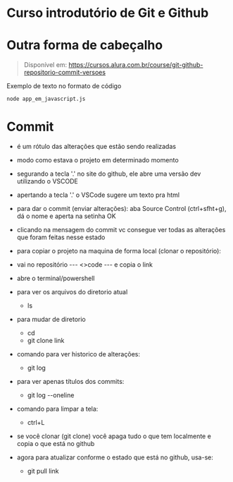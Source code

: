 <h1> Curso introdutório de Git e Github </h1>

# Outra forma de cabeçalho

> Disponível em: https://cursos.alura.com.br/course/git-github-repositorio-commit-versoes

Exemplo de texto no formato de código

```
node app_em_javascript.js
```

# Commit

* é um rótulo das alterações que estão sendo realizadas
* modo como estava o projeto em determinado momento

* segurando a tecla '.' no site do github, ele abre uma versão dev utilizando o VSCODE
* apertando a tecla '.' o VSCode sugere um texto pra html

* para dar o commit (enviar alterações): aba Source Control (ctrl+sfht+g), dá o nome e aperta na setinha OK

* clicando na mensagem do commit vc consegue ver todas as alterações que foram feitas nesse estado

* para copiar o projeto na maquina de forma local (clonar o repositório):
* vai no repositório --- <>code --- e copia o link
* abre o terminal/powershell
* para ver os arquivos do diretorio atual
  * ls
* para mudar de diretorio
  * cd 
  * git clone link

* comando para ver historico de alterações:
  * git log
* para ver apenas títulos dos commits: 
  * git log --oneline

* comando para limpar a tela:
  * ctrl+L

* se você clonar (git clone) você apaga tudo o que tem localmente e copia o que está no github

* agora para atualizar conforme o estado que está no github, usa-se:
  * git pull link
